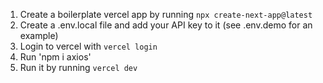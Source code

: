 1. Create a boilerplate vercel app by running `npx create-next-app@latest`
2. Create a .env.local file and add your API key to it (see .env.demo for an example)
2. Login to vercel with `vercel login`
3. Run 'npm i axios'
4. Run it by running `vercel dev`

    
